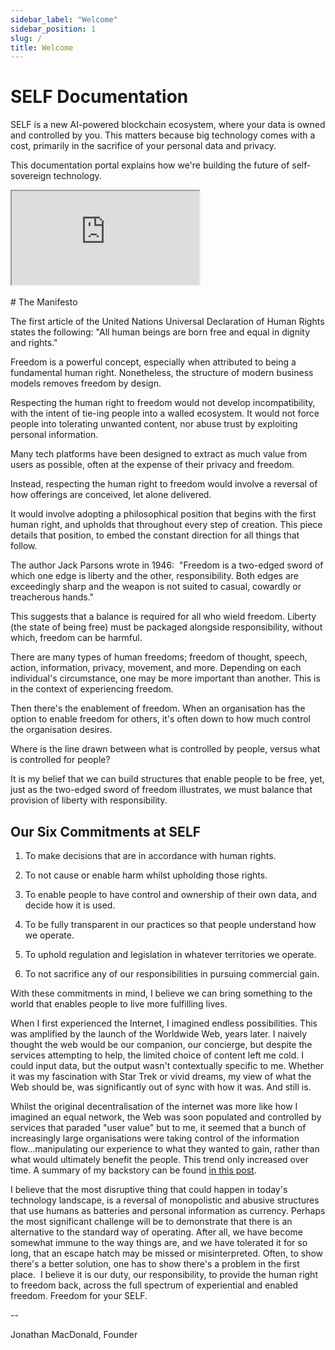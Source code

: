 ```yaml
---
sidebar_label: "Welcome"
sidebar_position: 1
slug: /
title: Welcome
---
```


# SELF Documentation

SELF is a new AI-powered blockchain ecosystem, where your data is owned and controlled by you. This matters because big technology comes with a cost, primarily in the sacrifice of your personal data and privacy.

This documentation portal explains how we're building the future of self-sovereign technology.

<div class="video-container">
  <iframe src="https://player.vimeo.com/video/1045222824?title=0&amp;byline=0&amp;portrait=0&amp;badge=0&amp;autopause=0&amp;player_id=0&amp;app_id=58479" 
          allow="autoplay; fullscreen; picture-in-picture; clipboard-write; encrypted-media"
          allowfullscreen></iframe>
</div>
<br />
# The Manifesto

The first article of the United Nations Universal Declaration of Human Rights states the following: "All human beings are born free and equal in dignity and rights."

‍Freedom is a powerful concept, especially when attributed to being a fundamental human right. Nonetheless, the structure of modern business models removes freedom by design.

Respecting the human right to freedom would not develop incompatibility, with the intent of tie-ing people into a walled ecosystem. It would not force people into tolerating unwanted content, nor abuse trust by exploiting personal information.

Many tech platforms have been designed to extract as much value from users as possible, often at the expense of their privacy and freedom.

Instead, respecting the human right to freedom would involve a reversal of how offerings are conceived, let alone delivered.

It would involve adopting a philosophical position that begins with the first human right, and upholds that throughout every step of creation. This piece details that position, to embed the constant direction for all things that follow.

The author Jack Parsons wrote in 1946:
‍
"Freedom is a two-edged sword of which one edge is liberty and the other, responsibility. Both edges are exceedingly sharp and the weapon is not suited to casual, cowardly or treacherous hands."

This suggests that a balance is required for all who wield freedom. Liberty (the state of being free) must be packaged alongside responsibility, without which, freedom can be harmful.

There are many types of human freedoms; freedom of thought, speech, action, information, privacy, movement, and more. Depending on each individual's circumstance, one may be more important than another. This is in the context of experiencing freedom.

Then there's the enablement of freedom. When an organisation has the option to enable freedom for others, it's often down to how much control the organisation desires.

Where is the line drawn between what is controlled by people, versus what is controlled for people?

It is my belief that we can build structures that enable people to be free, yet, just as the two-edged sword of freedom illustrates, we must balance that provision of liberty with responsibility.
‍
## Our Six Commitments at SELF

1. To make decisions that are in accordance with human rights.
‍
2. To not cause or enable harm whilst upholding those rights.

3. To enable people to have control and ownership of their own data, and decide how it is used.

4. To be fully transparent in our practices so that people understand how we operate.

5. To uphold regulation and legislation in whatever territories we operate.
‍
6. To not sacrifice any of our responsibilities in pursuing commercial gain.

With these commitments in mind, I believe we can bring something to the world that enables people to live more fulfilling lives.

When I first experienced the Internet, I imagined endless possibilities. This was amplified by the launch of the Worldwide Web, years later. I naively thought the web would be our companion, our concierge, but despite the services attempting to help, the limited choice of content left me cold. I could input data, but the output wasn't contextually specific to me. Whether it was my fascination with Star Trek or vivid dreams, my view of what the Web should be, was significantly out of sync with how it was. And still is.

Whilst the original decentralisation of the internet was more like how I imagined an equal network, the Web was soon populated and controlled by services that paraded "user value" but to me, it seemed that a bunch of increasingly large organisations were taking control of the information flow...manipulating our experience to what they wanted to gain, rather than what would ultimately benefit the people. This trend only increased over time. A summary of my backstory can be found [in this post](https://www.jonathanmacdonald.com/post/in-pursuit-of-human-freedom).

I believe that the most disruptive thing that could happen in today's technology landscape, is a reversal of monopolistic and abusive structures that use humans as batteries and personal information as currency. Perhaps the most significant challenge will be to demonstrate that there is an alternative to the standard way of operating. After all, we have become somewhat immune to the way things are, and we have tolerated it for so long, that an escape hatch may be missed or misinterpreted. Often, to show there's a better solution, one has to show there's a problem in the first place.
‍
I believe it is our duty, our responsibility, to provide the human right to freedom back, across the full spectrum of experiential and enabled freedom. Freedom for your SELF.

--

Jonathan MacDonald, Founder
